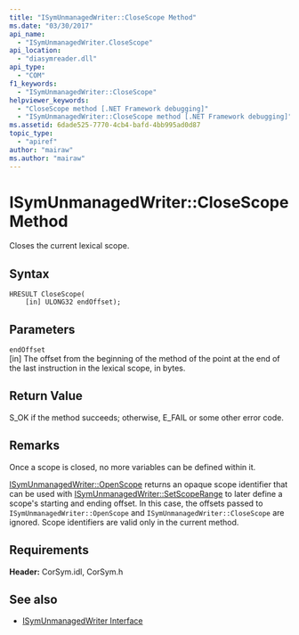 ```yaml
---
title: "ISymUnmanagedWriter::CloseScope Method"
ms.date: "03/30/2017"
api_name: 
  - "ISymUnmanagedWriter.CloseScope"
api_location: 
  - "diasymreader.dll"
api_type: 
  - "COM"
f1_keywords: 
  - "ISymUnmanagedWriter::CloseScope"
helpviewer_keywords: 
  - "CloseScope method [.NET Framework debugging]"
  - "ISymUnmanagedWriter::CloseScope method [.NET Framework debugging]"
ms.assetid: 6dade525-7770-4cb4-bafd-4bb995ad0d87
topic_type: 
  - "apiref"
author: "mairaw"
ms.author: "mairaw"
---
```

# ISymUnmanagedWriter::CloseScope Method
Closes the current lexical scope.  
  
## Syntax  
  
```  
HRESULT CloseScope(  
    [in] ULONG32 endOffset);  
```  
  
## Parameters  
 `endOffset`  
 [in] The offset from the beginning of the method of the point at the end of the last instruction in the lexical scope, in bytes.  
  
## Return Value  
 S_OK if the method succeeds; otherwise, E_FAIL or some other error code.  
  
## Remarks  
 Once a scope is closed, no more variables can be defined within it.  
  
 [ISymUnmanagedWriter::OpenScope](../../../../docs/framework/unmanaged-api/diagnostics/isymunmanagedwriter-openscope-method.md) returns an opaque scope identifier that can be used with [ISymUnmanagedWriter::SetScopeRange](../../../../docs/framework/unmanaged-api/diagnostics/isymunmanagedwriter-setscoperange-method.md) to later define a scope's starting and ending offset. In this case, the offsets passed to `ISymUnmanagedWriter::OpenScope` and `ISymUnmanagedWriter::CloseScope` are ignored. Scope identifiers are valid only in the current method.  
  
## Requirements  
 **Header:** CorSym.idl, CorSym.h  
  
## See also
- [ISymUnmanagedWriter Interface](../../../../docs/framework/unmanaged-api/diagnostics/isymunmanagedwriter-interface.md)
